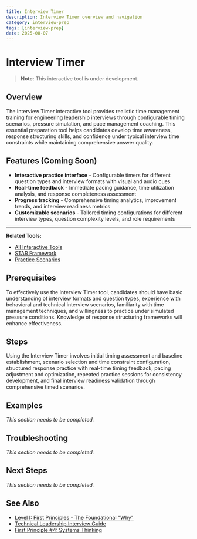 ```yaml
---
title: Interview Timer
description: Interview Timer overview and navigation
category: interview-prep
tags: [interview-prep]
date: 2025-08-07
---
```


# Interview Timer

> **Note**: This interactive tool is under development.

## Overview

The Interview Timer interactive tool provides realistic time management training for engineering leadership interviews through configurable timing scenarios, pressure simulation, and pace management coaching. This essential preparation tool helps candidates develop time awareness, response structuring skills, and confidence under typical interview time constraints while maintaining comprehensive answer quality.

## Features (Coming Soon)

- **Interactive practice interface** - Configurable timers for different question types and interview formats with visual and audio cues
- **Real-time feedback** - Immediate pacing guidance, time utilization analysis, and response completeness assessment
- **Progress tracking** - Comprehensive timing analytics, improvement trends, and interview readiness metrics
- **Customizable scenarios** - Tailored timing configurations for different interview types, question complexity levels, and role requirements

---

**Related Tools:**
- [All Interactive Tools](../../../engineering-leadership/level-4-interview-execution/tools/interactive/)
- [STAR Framework](../../../engineering-leadership/level-4-interview-execution/tools/star-framework/)
- [Practice Scenarios](../../../engineering-leadership/practice-scenarios/)


## Prerequisites

To effectively use the Interview Timer tool, candidates should have basic understanding of interview formats and question types, experience with behavioral and technical interview scenarios, familiarity with time management techniques, and willingness to practice under simulated pressure conditions. Knowledge of response structuring frameworks will enhance effectiveness.


## Steps

Using the Interview Timer involves initial timing assessment and baseline establishment, scenario selection and time constraint configuration, structured response practice with real-time timing feedback, pacing adjustment and optimization, repeated practice sessions for consistency development, and final interview readiness validation through comprehensive timed scenarios.


## Examples

*This section needs to be completed.*


## Troubleshooting

*This section needs to be completed.*


## Next Steps

*This section needs to be completed.*

## See Also

- [Level I: First Principles - The Foundational "Why"](/interview-prep/engineering-leadership/level-1-first-principles)
- [Technical Leadership Interview Guide](/interview-prep/engineering-leadership/level-4-interview-execution/technical-leadership)
- [First Principle #4: Systems Thinking](/interview-prep/engineering-leadership/level-1-first-principles/systems-thinking)
